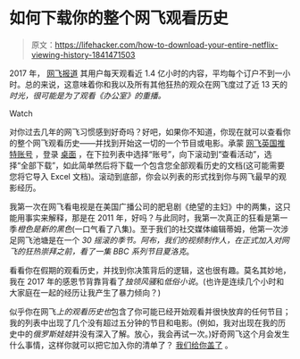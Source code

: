 # 如何下载你的整个网飞观看历史

> 原文：<https://lifehacker.com/how-to-download-your-entire-netflix-viewing-history-1841471503>

2017 年， [网飞报道](https://media.netflix.com/en/press-releases/2017-on-netflix-a-year-in-bingeing) 其用户每天观看近 1.4 亿小时的内容，平均每个订户不到一小时。总的来说，这意味着你和我以及所有其他狂热的观众在网飞度过了近 13 天的*时光，很可能是为了观看《办公室》的重播。*

Watch

对你过去几年的网飞习惯感到好奇吗？好吧，如果你不知道，你现在就可以查看你的整个网飞观看历史——并找到开始这一切的一个节目或电影。承蒙 [网飞英国推特账号](https://twitter.com/NetflixUK/status/1224351624069570560) ，登录 [桌面](https://www.netflix.com/viewingactivity) ，在下拉列表中选择“账号”，向下滚动到“查看活动”，选择“全部下载”，如此简单然后将下载一个包含您全部观看历史的文档(这可能需要您将它导入 Excel 文档)。滚动到底部，你会以列表的形式找到你与网飞最早的观影经历。

我第一次在网飞看电视是在美国广播公司的肥皂剧《绝望的主妇》中的两集，这只能用事实来解释，那是在 2011 年，好吗？与此同时，我第一次真正的狂看是第一季*橙色是新的黑色*(一口气看了八集)。至于我们的社交媒体编辑蒂姆，他第一次涉足网飞池塘是在一个 *30 摇滚的季节。*阿布，我们的视频制作人，在正式加入对网飞的狂热崇拜之前，看了一集 BBC 系列节目*夏洛克*。

看看你在假期的观看历史，并找到你决策背后的逻辑，这也很有趣。莫名其妙地，我在 2017 年的感恩节背靠背看了*独领风骚*和*低俗小说*。(也许是连续几个小时和大家庭在一起的经历让我产生了暴力倾向？)

似乎你在网飞*上的观看历史也*包含了你可能已经开始观看并很快放弃的任何节目；我的列表中出现了几个没有超过五分钟的节目和电影。(例如，我对出现在我的历史中的*俄罗斯娃娃*并没有深入了解。放心，我会再试一次。)好奇网飞这个月会发生什么事情，这样你就可以把它加入你的清单了？ [我们给你盖了](https://lifehacker.com/whats-to-watch-on-netflix-in-february-2020-1841156260) 。